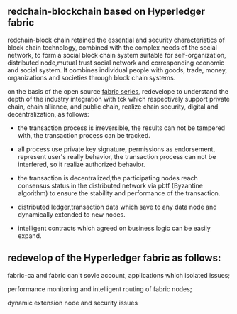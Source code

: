 ## redchain-blockchain based on Hyperledger fabric
  redchain-block chain retained the essential and security characteristics of block chain technology, combined with the complex needs of the social network, to form a social block chain system suitable for self-organization, distributed node,mutual trust social network and corresponding economic and social system. It combines individual people with goods, trade, money, organizations and societies through block chain systems.

  on the basis of the open source [fabric series](https://github.com/hyperledger/fabric), redevelope to understand the depth of the industry integration with tck which respectively support private chain, chain alliance, and public chain, realize chain security, digital and decentralization, as follows:

-   the transaction process is irreversible, the results can not be tampered with, the transaction process can be tracked.
   
- all process use private key signature, permissions as endorsement, represent user's really behavior, the transaction process can not be interfered, so it realize authorized behavior.

-  the transaction is decentralized,the participating nodes reach  consensus status in the distributed network via pbtf (Byzantine algorithm) to ensure the stability and performance of the transaction.
-  distributed ledger,transaction data which save to any data node and dynamically extended to new nodes.
- intelligent contracts which agreed on business logic can be easily expand.
## redevelop of the Hyperledger fabric  as follows:
<p>fabric-ca and fabric can't sovle  account, applications which isolated issues; </p>
<p>performance monitoring and intelligent routing of fabric nodes;</p>
<p>dynamic extension node and security issues </p>